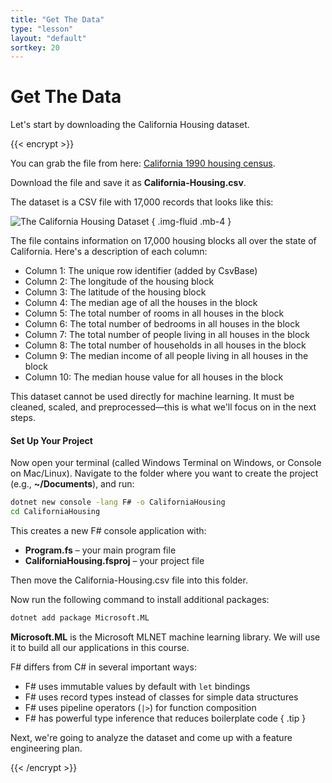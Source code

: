 ```yaml
---
title: "Get The Data"
type: "lesson"
layout: "default"
sortkey: 20
---
```


# Get The Data

Let's start by downloading the California Housing dataset. 

{{< encrypt >}}

You can grab the file from here:
[California 1990 housing census](https://csvbase.com/mdfarragher/California-Housing).

Download the file and save it as **California-Housing.csv**.

The dataset is a CSV file with 17,000 records that looks like this:

![The California Housing Dataset](../img/data.jpg)
{ .img-fluid .mb-4 }

The file contains information on 17,000 housing blocks all over the state of California. Here's a description of each column:

-    Column 1: The unique row identifier (added by CsvBase)
-    Column 2: The longitude of the housing block
-    Column 3: The latitude of the housing block
-    Column 4: The median age of all the houses in the block
-    Column 5: The total number of rooms in all houses in the block
-    Column 6: The total number of bedrooms in all houses in the block
-    Column 7: The total number of people living in all houses in the block
-    Column 8: The total number of households in all houses in the block
-    Column 9: The median income of all people living in all houses in the block
-    Column 10: The median house value for all houses in the block

This dataset cannot be used directly for machine learning. It must be cleaned, scaled, and preprocessed—this is what we'll focus on in the next steps.

#### Set Up Your Project

Now open your terminal (called Windows Terminal on Windows, or Console on Mac/Linux). Navigate to the folder where you want to create the project (e.g., **~/Documents**), and run:

```bash
dotnet new console -lang F# -o CaliforniaHousing
cd CaliforniaHousing
```

This creates a new F# console application with:

- **Program.fs** – your main program file
- **CaliforniaHousing.fsproj** – your project file

Then move the California-Housing.csv file into this folder.

Now run the following command to install additional packages:

```bash
dotnet add package Microsoft.ML
```

**Microsoft.ML** is the Microsoft MLNET machine learning library. We will use it to build all our applications in this course.

F# differs from C# in several important ways:
- F# uses immutable values by default with `let` bindings
- F# uses record types instead of classes for simple data structures  
- F# uses pipeline operators (`|>`) for function composition
- F# has powerful type inference that reduces boilerplate code
{ .tip }

Next, we're going to analyze the dataset and come up with a feature engineering plan.

{{< /encrypt >}}